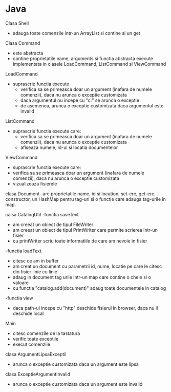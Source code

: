 # Java
Clasa Shell
- adauga toate comenzile intr-un ArrayList si contine si un get

Clasa Command
- este abstracta
- contine proprietatile name, arguments si functia abstracta execute implementata in clasele LoadCommand, ListCommand si ViewCommand

LoadCommand
- suprascrie functia execute
  - verifica sa se primeasca doar un argument (inafara de numele comenzii), daca nu arunca o exceptie customizata
  - daca argumentul nu incepe cu "c:" se arunca o exceptie
  - de asemenea, arunca o exceptie customizata daca argumentul este invalid

ListCommand
- suprascrie functia execute care: 
  - verifica sa se primeasca doar un argument (inafara de numele comenzii), daca nu arunca o exceptie customizata
  - afiseaza numele, id-ul si locatia documentelor
  
 ViewCommand
 - suprascrie functia execute care: 
  - verifica sa se primeasca doar un argument (inafara de numele comenzii), daca nu arunca o exceptie customizata
  - vizualizeaza fisierele
  
 clasa Document
 -are proprietatile name, id si location, set-ere, get-ere, constructor, un HashMap pentru tag-uri si o functie care adauga tag-urile in map.

calsa CatalogUtil
-functia saveText
  - am creeat un obiect de tipul FileWriter
  - am creeat un obiect de tipul PrintWriter care permite scrierea intr-un fisier 
  - cu printWriter scriu toate informatiile de care am nevoie in fisier

-functia loadText
  - citesc ce am in buffer
  - am creat un document cu parametrii id, nume, locatie pe care le citesc din fisier linie cu linie
  - adaug in document tag urile intr-un map care contine o cheie si o valoare
  - cu functia "catalog.add(document)" adaug toate documentele in catalog
  
 -functia view
  - daca path-ul incepe cu "http" deschide fisierul in browser, daca nu il deschide local
  
  Main
  - citesc comenzile de la tastatura
  - verific toate exceptile
  - execut comenzile
  
  clasa ArgumentLipsaExceptii
  - arunca o exceptie customizata daca un argument este lipsa
  
  clasa ExceptieArgumentInvalid
  - arunca o exceptie customizata daca un argument este invalid
